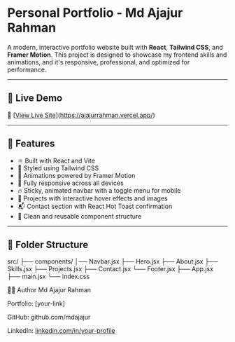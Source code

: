 # Personal Portfolio - Md Ajajur Rahman

A modern, interactive portfolio website built with **React**, **Tailwind CSS**, and **Framer Motion**. This project is designed to showcase my frontend skills and animations, and it's responsive, professional, and optimized for performance.

---

## 🚀 Live Demo

🔗 [[View Live Site](https://your-vercel-or-netlify-link.com)](https://ajajurrahman.vercel.app/)

---

## 📌 Features

- ⚛️ Built with React and Vite
- 🎨 Styled using Tailwind CSS
- 🧠 Animations powered by Framer Motion
- 📱 Fully responsive across all devices
- 🔥 Sticky, animated navbar with a toggle menu for mobile
- 📂 Projects with interactive hover effects and images
- 📬 Contact section with React Hot Toast confirmation
- 🧾 Clean and reusable component structure

---

## 📁 Folder Structure

src/ 
  ├── components/ 
    │── Navbar.jsx 
    ├── Hero.jsx 
    ├── About.jsx 
    ├── Skills.jsx 
    ├── Projects.jsx 
    ├── Contact.jsx 
    └── Footer.jsx
  ├── App.jsx
  ├── main.jsx
  └── index.css

🧑‍💻 Author
Md Ajajur Rahman

Portfolio: [your-link]

GitHub: github.com/mdajajur

LinkedIn: [linkedin.com/in/your-profile](https://www.linkedin.com/in/md-ajajur-rahman/)
